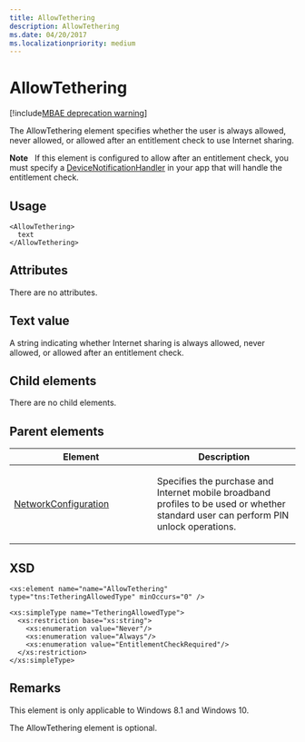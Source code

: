 ```yaml
---
title: AllowTethering
description: AllowTethering
ms.date: 04/20/2017
ms.localizationpriority: medium
---
```


# AllowTethering

[!include[MBAE deprecation warning](../includes/mbae-deprecation-warning.md)]

The AllowTethering element specifies whether the user is always allowed, never allowed, or allowed after an entitlement check to use Internet sharing.

**Note**  
If this element is configured to allow after an entitlement check, you must specify a [DeviceNotificationHandler](devicenotificationhandler.md) in your app that will handle the entitlement check.

 

## <span id="Usage"></span><span id="usage"></span><span id="USAGE"></span>Usage


``` syntax
<AllowTethering>
  text
</AllowTethering>
```

## <span id="Attributes"></span><span id="attributes"></span><span id="ATTRIBUTES"></span>Attributes


There are no attributes.

## <span id="Text_value"></span><span id="text_value"></span><span id="TEXT_VALUE"></span>Text value


A string indicating whether Internet sharing is always allowed, never allowed, or allowed after an entitlement check.

## <span id="Child_elements"></span><span id="child_elements"></span><span id="CHILD_ELEMENTS"></span>Child elements


There are no child elements.

## <span id="Parent_elements"></span><span id="parent_elements"></span><span id="PARENT_ELEMENTS"></span>Parent elements


<table>
<colgroup>
<col width="50%" />
<col width="50%" />
</colgroup>
<thead>
<tr class="header">
<th>Element</th>
<th>Description</th>
</tr>
</thead>
<tbody>
<tr class="odd">
<td><p><a href="networkconfiguration.md" data-raw-source="[NetworkConfiguration](networkconfiguration.md)">NetworkConfiguration</a></p></td>
<td><p>Specifies the purchase and Internet mobile broadband profiles to be used or whether standard user can perform PIN unlock operations.</p></td>
</tr>
</tbody>
</table>

 

## <span id="XSD"></span><span id="xsd"></span>XSD


``` syntax
<xs:element name="name="AllowTethering" type="tns:TetheringAllowedType" minOccurs="0" />

<xs:simpleType name="TetheringAllowedType">  
  <xs:restriction base="xs:string">
    <xs:enumeration value="Never"/>
    <xs:enumeration value="Always"/>
    <xs:enumeration value="EntitlementCheckRequired"/>
  </xs:restriction>
</xs:simpleType>
```

## <span id="Remarks"></span><span id="remarks"></span><span id="REMARKS"></span>Remarks


This element is only applicable to Windows 8.1 and Windows 10.

The AllowTethering element is optional.

 

 






